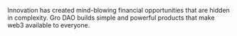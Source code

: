 Innovation has created mind-blowing financial opportunities that are hidden in complexity. Gro DAO builds simple and powerful products that make web3 available to everyone.